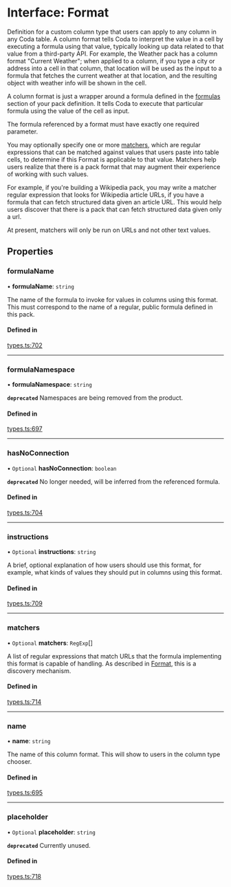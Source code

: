 # Interface: Format

Definition for a custom column type that users can apply to any column in any Coda table.
A column format tells Coda to interpret the value in a cell by executing a formula
using that value, typically looking up data related to that value from a third-party API.
For example, the Weather pack has a column format "Current Weather"; when applied to a column,
if you type a city or address into a cell in that column, that location will be used as the input
to a formula that fetches the current weather at that location, and the resulting object with
weather info will be shown in the cell.

A column format is just a wrapper around a formula defined in the [formulas](PackDefinition.md#formulas) section
of your pack definition. It tells Coda to execute that particular formula using the value
of the cell as input.

The formula referenced by a format must have exactly one required parameter.

You may optionally specify one or more [matchers](Format.md#matchers), which are regular expressions
that can be matched against values that users paste into table cells, to determine if
this Format is applicable to that value. Matchers help users realize that there is a pack
format that may augment their experience of working with such values.

For example, if you're building a Wikipedia pack, you may write a matcher regular expression
that looks for Wikipedia article URLs, if you have a formula that can fetch structured data
given an article URL. This would help users discover that there is a pack that can fetch
structured data given only a url.

At present, matchers will only be run on URLs and not other text values.

## Properties

### formulaName

• **formulaName**: `string`

The name of the formula to invoke for values in columns using this format.
This must correspond to the name of a regular, public formula defined in this pack.

#### Defined in

[types.ts:702](https://github.com/coda/packs-sdk/blob/main/types.ts#L702)

___

### formulaNamespace

• **formulaNamespace**: `string`

**`deprecated`** Namespaces are being removed from the product.

#### Defined in

[types.ts:697](https://github.com/coda/packs-sdk/blob/main/types.ts#L697)

___

### hasNoConnection

• `Optional` **hasNoConnection**: `boolean`

**`deprecated`** No longer needed, will be inferred from the referenced formula.

#### Defined in

[types.ts:704](https://github.com/coda/packs-sdk/blob/main/types.ts#L704)

___

### instructions

• `Optional` **instructions**: `string`

A brief, optional explanation of how users should use this format, for example, what kinds
of values they should put in columns using this format.

#### Defined in

[types.ts:709](https://github.com/coda/packs-sdk/blob/main/types.ts#L709)

___

### matchers

• `Optional` **matchers**: `RegExp`[]

A list of regular expressions that match URLs that the formula implementing this format
is capable of handling. As described in [Format](Format.md), this is a discovery mechanism.

#### Defined in

[types.ts:714](https://github.com/coda/packs-sdk/blob/main/types.ts#L714)

___

### name

• **name**: `string`

The name of this column format. This will show to users in the column type chooser.

#### Defined in

[types.ts:695](https://github.com/coda/packs-sdk/blob/main/types.ts#L695)

___

### placeholder

• `Optional` **placeholder**: `string`

**`deprecated`** Currently unused.

#### Defined in

[types.ts:718](https://github.com/coda/packs-sdk/blob/main/types.ts#L718)
